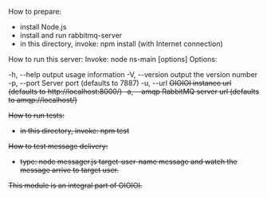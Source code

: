 How to prepare:
- install Node.js
- install and run rabbitmq-server
- in this directory, invoke: npm install (with Internet connection)

How to run this server:
Invoke: node ns-main [options]
Options:

-h, --help      output usage information
-V, --version   output the version number
-p, --port <n>  Server port (defaults to 7887)
-u, --url <s>   OIOIOI instance url (defaults to http://localhost:8000/)
-a, --amqp <s>  RabbitMQ server url (defaults to amqp://localhost/)

How to run tests:
- in this directory, invoke: npm test

How to test message delivery:
- type: node messager.js target-user-name message
and watch the message arrive to target user.

This module is an integral part of OIOIOI.
